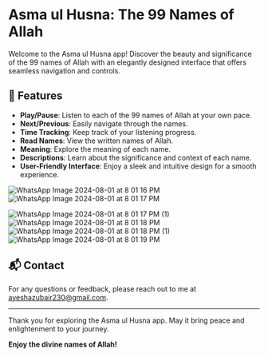 #  Asma ul Husna: The 99 Names of Allah 

Welcome to the Asma ul Husna app! Discover the beauty and significance of the 99 names of Allah with an elegantly designed interface that offers seamless navigation and controls.

## 🚀 Features
- **Play/Pause**: Listen to each of the 99 names of Allah at your own pace.
- **Next/Previous**: Easily navigate through the names.
- **Time Tracking**: Keep track of your listening progress.
- **Read Names**: View the written names of Allah.
- **Meaning**: Explore the meaning of each name.
- **Descriptions**: Learn about the significance and context of each name.
- **User-Friendly Interface**: Enjoy a sleek and intuitive design for a smooth experience.


![WhatsApp Image 2024-08-01 at 8 01 16 PM](https://github.com/user-attachments/assets/5116f5be-7c92-48a9-879f-837f061e229e)
![WhatsApp Image 2024-08-01 at 8 01 17 PM](https://github.com/user-attachments/assets/26d36fd5-70a1-455f-b2b6-2730ab7ae995)

![WhatsApp Image 2024-08-01 at 8 01 17 PM (1)](https://github.com/user-attachments/assets/94f6cf2b-c2bd-46b3-bc0a-9e555bd5653b)
![WhatsApp Image 2024-08-01 at 8 01 18 PM](https://github.com/user-attachments/assets/f0074ccb-57ea-4bac-be61-b3cea784a33f)
![WhatsApp Image 2024-08-01 at 8 01 18 PM (1)](https://github.com/user-attachments/assets/5dbab621-301d-4d67-9848-2ae08c4bfbf1)
![WhatsApp Image 2024-08-01 at 8 01 19 PM](https://github.com/user-attachments/assets/67678f85-81b8-4cf2-aaa9-7a0b6be59ec5)


## 📬 Contact

For any questions or feedback, please reach out to me at [ayeshazubair230@gmail.com](mailto:ayeshazubair230@gmail.com).

---

Thank you for exploring the Asma ul Husna app. May it bring peace and enlightenment to your journey.

 **Enjoy the divine names of Allah!** 
